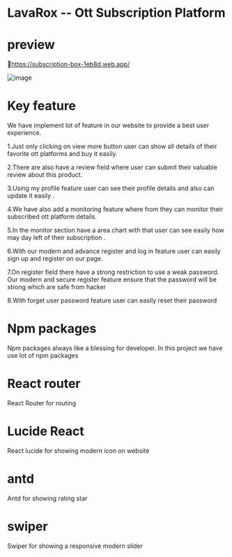 # LavaRox -- Ott Subscription Platform

# preview 
👀https://subscription-box-1eb8d.web.app/

![image](https://github.com/user-attachments/assets/db534949-6b74-4e50-96fa-fe2f482a5a8d)



# Key feature 

We have implement lot of feature in our website to provide a best user experience.

1.Just only clicking on view more button user can show all details of their favorite ott platforms and buy it easily.

2.There are also have a review field where user can submit their valuable review about this product.

3.Using my profile feature user can see their profile details and also can update it easily .

4.We have also add a monitoring feature where from they can monitor their subscribed ott platform details.

5.In the monitor section have a area chart with that user can see easily how may day left of their subscription . 

6.With our modern and advance register and log in feature user can easily sign up and register on our page.

7.On register field there have a strong restriction to use a weak password. Our modern and secure register feature ensure that the password will be strong which are safe from hacker

8.With forget user password feature user can easily reset their password






# Npm packages

Npm packages always like a blessing for developer. In this project we have use lot of npm packages 

# React router 

React Router for routing

# Lucide React

React lucide for showing modern icon on website

# antd 

Antd for showing rating star

# swiper 

Swiper for showing a responsive modern slider






